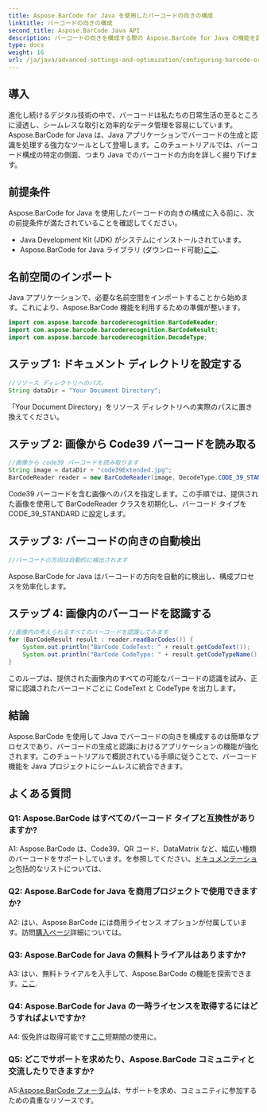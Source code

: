 ```yaml
---
title: Aspose.BarCode for Java を使用したバーコードの向きの構成
linktitle: バーコードの向きの構成
second_title: Aspose.BarCode Java API
description: バーコードの向きを構成する際の Aspose.BarCode for Java の機能を調べてください。 Java アプリケーションでのシームレスな統合と認識のための包括的なガイド。
type: docs
weight: 16
url: /ja/java/advanced-settings-and-optimization/configuring-barcode-orientation/
---
```

## 導入

進化し続けるデジタル技術の中で、バーコードは私たちの日常生活の至るところに浸透し、シームレスな取引と効率的なデータ管理を容易にしています。 Aspose.BarCode for Java は、Java アプリケーションでバーコードの生成と認識を処理する強力なツールとして登場します。このチュートリアルでは、バーコード構成の特定の側面、つまり Java でのバーコードの方向を詳しく掘り下げます。

## 前提条件

Aspose.BarCode for Java を使用したバーコードの向きの構成に入る前に、次の前提条件が満たされていることを確認してください。

- Java Development Kit (JDK) がシステムにインストールされています。
-  Aspose.BarCode for Java ライブラリ (ダウンロード可能)[ここ](https://releases.aspose.com/barcode/java/).

## 名前空間のインポート

Java アプリケーションで、必要な名前空間をインポートすることから始めます。これにより、Aspose.BarCode 機能を利用するための準備が整います。

```java
import com.aspose.barcode.barcoderecognition.BarCodeReader;
import com.aspose.barcode.barcoderecognition.BarCodeResult;
import com.aspose.barcode.barcoderecognition.DecodeType;


```

## ステップ 1: ドキュメント ディレクトリを設定する

```java
//リソース ディレクトリへのパス。
String dataDir = "Your Document Directory";
```

「Your Document Directory」をリソース ディレクトリへの実際のパスに置き換えてください。

## ステップ 2: 画像から Code39 バーコードを読み取る

```java
//画像から code39 バーコードを読み取ります
String image = dataDir + "code39Extended.jpg";
BarCodeReader reader = new BarCodeReader(image, DecodeType.CODE_39_STANDARD);
```

Code39 バーコードを含む画像へのパスを指定します。この手順では、提供された画像を使用して BarCodeReader クラスを初期化し、バーコード タイプを CODE_39_STANDARD に設定します。

## ステップ 3: バーコードの向きの自動検出

```java
//バーコードの方向は自動的に検出されます
```

Aspose.BarCode for Java はバーコードの方向を自動的に検出し、構成プロセスを効率化します。

## ステップ 4: 画像内のバーコードを認識する

```java
//画像内の考えられるすべてのバーコードを認識してみます
for (BarCodeResult result : reader.readBarCodes()) {
    System.out.println("BarCode CodeText: " + result.getCodeText());
    System.out.println("BarCode CodeType: " + result.getCodeTypeName());
}
```

このループは、提供された画像内のすべての可能なバーコードの認識を試み、正常に認識されたバーコードごとに CodeText と CodeType を出力します。

## 結論

Aspose.BarCode を使用して Java でバーコードの向きを構成するのは簡単なプロセスであり、バーコードの生成と認識におけるアプリケーションの機能が強化されます。このチュートリアルで概説されている手順に従うことで、バーコード機能を Java プロジェクトにシームレスに統合できます。

## よくある質問

### Q1: Aspose.BarCode はすべてのバーコード タイプと互換性がありますか?

 A1: Aspose.BarCode は、Code39、QR コード、DataMatrix など、幅広い種類のバーコードをサポートしています。を参照してください。[ドキュメンテーション](https://reference.aspose.com/barcode/java/)包括的なリストについては、

### Q2: Aspose.BarCode for Java を商用プロジェクトで使用できますか?

 A2: はい、Aspose.BarCode には商用ライセンス オプションが付属しています。訪問[購入ページ](https://purchase.aspose.com/buy)詳細については。

### Q3: Aspose.BarCode for Java の無料トライアルはありますか?

A3: はい、無料トライアルを入手して、Aspose.BarCode の機能を探索できます。[ここ](https://releases.aspose.com/).

### Q4: Aspose.BarCode for Java の一時ライセンスを取得するにはどうすればよいですか?

 A4: 仮免許は取得可能です[ここ](https://purchase.aspose.com/temporary-license/)短期間の使用に。

### Q5: どこでサポートを求めたり、Aspose.BarCode コミュニティと交流したりできますか?

 A5:[Aspose.BarCode フォーラム](https://forum.aspose.com/c/barcode/13)は、サポートを求め、コミュニティに参加するための貴重なリソースです。